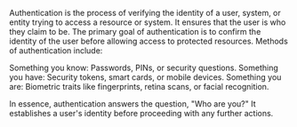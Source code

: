 Authentication is the process of verifying the identity of a user, system, or entity trying to access a resource or system.
It ensures that the user is who they claim to be. 
The primary goal of authentication is to confirm the identity of the user before allowing access to protected resources.
Methods of authentication include:

Something you know: Passwords, PINs, or security questions.
Something you have: Security tokens, smart cards, or mobile devices.
Something you are: Biometric traits like fingerprints, retina scans, or facial recognition.

In essence, authentication answers the question, "Who are you?" It establishes a user's identity before proceeding with any further actions.